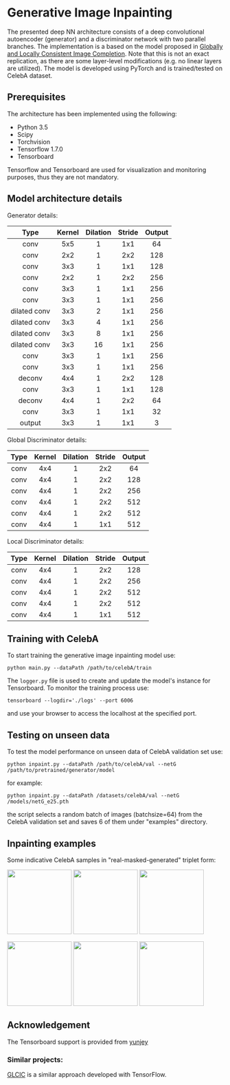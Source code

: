 # Generative Image Inpainting
The presented deep NN architecture consists of a deep convolutional autoencoder (generator) and a discriminator network with two parallel branches. The implementation is a based on the model proposed in [Globally and Locally Consistent Image Completion](http://hi.cs.waseda.ac.jp/~iizuka/projects/completion/data/completion_sig2017.pdf). Note that this is not an exact replication, as there are some layer-level modifications (e.g. no linear layers are utilized). The model is developed using PyTorch and is trained/tested on CelebA dataset.

## Prerequisites
The architecture has been implemented using the following:
- Python 3.5
- Scipy
- Torchvision
- Tensorflow 1.7.0
- Tensorboard

Tensorflow and Tensorboard are used for visualization and monitoring purposes, thus they are not mandatory.

## Model architecture details
Generator details:

|     Type     | Kernel | Dilation | Stride | Output |
|:------------:|:------:|:--------:|:------:|:------:|
|     conv     |  5x5   |    1     |  1x1   |   64   |
|     conv     |  2x2   |    1     |  2x2   |   128  |
|     conv     |  3x3   |    1     |  1x1   |   128  |
|     conv     |  2x2   |    1     |  2x2   |   256  |
|     conv     |  3x3   |    1     |  1x1   |   256  |
|     conv     |  3x3   |    1     |  1x1   |   256  |
| dilated conv |  3x3   |    2     |  1x1   |   256  |
| dilated conv |  3x3   |    4     |  1x1   |   256  |
| dilated conv |  3x3   |    8     |  1x1   |   256  |
| dilated conv |  3x3   |   16     |  1x1   |   256  |
|     conv     |  3x3   |    1     |  1x1   |   256  |
|     conv     |  3x3   |    1     |  1x1   |   256  |
|    deconv    |  4x4   |    1     |  2x2   |   128  |
|     conv     |  3x3   |    1     |  1x1   |   128  |
|    deconv    |  4x4   |    1     |  2x2   |   64   |
|     conv     |  3x3   |    1     |  1x1   |   32   |
|    output    |  3x3   |    1     |  1x1   |   3    |

Global Discriminator details:

|     Type     | Kernel | Dilation | Stride | Output |
|:------------:|:------:|:--------:|:------:|:------:|
|     conv     |  4x4   |    1     |  2x2   |   64   |
|     conv     |  4x4   |    1     |  2x2   |   128  |
|     conv     |  4x4   |    1     |  2x2   |   256  |
|     conv     |  4x4   |    1     |  2x2   |   512  |
|     conv     |  4x4   |    1     |  2x2   |   512  |
|     conv     |  4x4   |    1     |  1x1   |   512  |

Local Discriminator details:

|     Type     | Kernel | Dilation | Stride | Output |
|:------------:|:------:|:--------:|:------:|:------:|
|     conv     |  4x4   |    1     |  2x2   |   128  |
|     conv     |  4x4   |    1     |  2x2   |   256  |
|     conv     |  4x4   |    1     |  2x2   |   512  |
|     conv     |  4x4   |    1     |  2x2   |   512  |
|     conv     |  4x4   |    1     |  1x1   |   512  |


## Training with CelebA
To start training the generative image inpainting model use:

```
python main.py --dataPath /path/to/celebA/train
```

The ```logger.py``` file is used to create and update the model's instance for Tensorboard. To monitor the training process use:

```
tensorboard --logdir='./logs' --port 6006
```
and use your browser to access the localhost at the specified port.


## Testing on unseen data
To test the model performance on unseen data of CelebA validation set use:

```
python inpaint.py --dataPath /path/to/celebA/val --netG /path/to/pretrained/generator/model
```

for example:

```
python inpaint.py --dataPath /datasets/celebA/val --netG /models/netG_e25.pth
```

the script selects a random batch of images (batchsize=64) from the CelebA validation set and saves 6 of them under "examples" directory.

## Inpainting examples
Some indicative CelebA samples in "real-masked-generated" triplet form:

<img src="https://github.com/spthermo/generative-image-inpainting/blob/master/examples/1_1.png" width="150"> <img src="https://github.com/spthermo/generative-image-inpainting/blob/master/examples/1_2.png" width="150"> <img src="https://github.com/spthermo/generative-image-inpainting/blob/master/examples/1_3.png" width="150">

<img src="https://github.com/spthermo/generative-image-inpainting/blob/master/examples/2_1.png" width="150"> <img src="https://github.com/spthermo/generative-image-inpainting/blob/master/examples/2_2.png" width="150"> <img src="https://github.com/spthermo/generative-image-inpainting/blob/master/examples/2_3.png" width="150">


## Acknowledgement
The Tensorboard support is provided from [yunjey](https://github.com/yunjey/pytorch-tutorial/tree/master/tutorials/04-utils/tensorboard)

### Similar projects:
[GLCIC](https://github.com/tadax/glcic) is a similar approach developed with TensorFlow.
